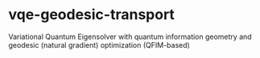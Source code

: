 # vqe-geodesic-transport
Variational Quantum Eigensolver with quantum information geometry and geodesic (natural gradient) optimization (QFIM-based)
